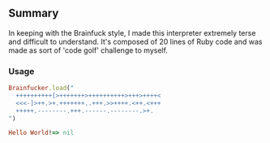 ## Summary

In keeping with the Brainfuck style, I made this interpreter extremely terse and difficult to understand. It's composed of 20 lines of Ruby code and was made as sort of 'code golf' challenge to myself.

### Usage

```ruby
Brainfucker.load("
  ++++++++++[>+++++++>++++++++++>+++>++++<
  <<<-]>++.>+.+++++++..+++.>>++++.<++.<+++
  +++++.--------.+++.------.--------.>+.
")

Hello World!=> nil
```